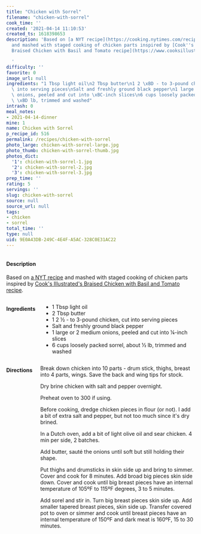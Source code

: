 ```yaml
---
title: "Chicken with Sorrel"
filename: "chicken-with-sorrel"
cook_time: ''
created: '2021-04-14 11:10:53'
created_ts: 1618398653
description: 'Based on [a NYT recipe](https://cooking.nytimes.com/recipes/6815-chicken-with-sorrel?smid=ck-recipe-iOS-share)
  and mashed with staged cooking of chicken parts inspired by [Cook''s Illustrated''s
  Braised Chicken with Basil and Tomato recipe](https://www.cooksillustrated.com/recipes/11400-braised-chicken-with-basil-and-tomato).

  '
difficulty: ''
favorite: 0
image_url: null
ingredients: "1 Tbsp light oil\n2 Tbsp butter\n1 2 \xBD - to 3-pound chicken, cut\
  \ into serving pieces\nSalt and freshly ground black pepper\n1 large or 2 medium\
  \ onions, peeled and cut into \xBC-inch slices\n6 cups loosely packed sorrel, about\
  \ \xBD lb, trimmed and washed"
intrash: 0
meal_notes:
- 2021-04-14-dinner
mine: 1
name: Chicken with Sorrel
p_recipe_id: 516
permalink: /recipes/chicken-with-sorrel
photo_large: chicken-with-sorrel-large.jpg
photo_thumb: chicken-with-sorrel-thumb.jpg
photos_dict:
  '1': chicken-with-sorrel-1.jpg
  '2': chicken-with-sorrel-2.jpg
  '3': chicken-with-sorrel-3.jpg
prep_time: ''
rating: 5
servings: ''
slug: chicken-with-sorrel
source: null
source_url: null
tags:
- chicken
- sorrel
total_time: ''
type: null
uid: 9E0A43DB-249C-4E4F-A5AC-328C0E31AC22
---
```

<div class="large-8 medium-7 columns" id="writeup">		<div id="description"><h4>Description</h4>
<div class="box box-description content"><p>Based on <a href="https://cooking.nytimes.com/recipes/6815-chicken-with-sorrel?smid=ck-recipe-iOS-share">a NYT recipe</a> and mashed with staged cooking of chicken parts inspired by <a href="https://www.cooksillustrated.com/recipes/11400-braised-chicken-with-basil-and-tomato">Cook's Illustrated's Braised Chicken with Basil and Tomato recipe</a>.</p>
</div></div>	</div><!-- #writeup -->
</div><!-- #row-one -->
<div class="row" id="row-two">	<div class="medium-4 small-5 columns" id="ingredients"><h4>Ingredients</h4><div class="box box-ingredients content"><ul>
<li>1 Tbsp light oil</li>
<li>2 Tbsp butter</li>
<li>1 2 ½ - to 3-pound chicken, cut into serving pieces</li>
<li>Salt and freshly ground black pepper</li>
<li>1 large or 2 medium onions, peeled and cut into ¼-inch slices</li>
<li>6 cups loosely packed sorrel, about ½ lb, trimmed and washed</li>
</ul>
</div>	</div>	<div class="medium-6 small-7 columns" id="directions"><h4>Directions</h4><div class="box box-directions content"><p>Break down chicken into 10 parts - drum stick, thighs, breast into 4 parts, wings. Save the back and wing tips for stock.</p>
<p>Dry brine chicken with salt and pepper overnight.</p>
<p>Preheat oven to 300 if using.</p>
<p>Before cooking, dredge chicken pieces in flour (or not). I add a bit of extra salt and pepper, but not too much since it's dry brined.</p>
<p>In a Dutch oven, add a bit of light olive oil and sear chicken. 4 min per side, 2 batches.</p>
<p>Add butter, sauté the onions until soft but still holding their shape.</p>
<p>Put thighs and drumsticks in skin side up and bring to simmer. Cover and cook for 8 minutes. Add broad big pieces skin side down. Cover and cook until big breast pieces have an internal temperature of 105ºF to 115ºF degrees, 3 to 5 minutes.</p>
<p>Add sorel and stir in. Turn big breast pieces skin side up. Add smaller tapered breast pieces, skin side up. Transfer covered pot to oven or simmer and cook until breast pieces have an internal temperature of 150ºF and dark meat is 160ºF, 15 to 30 minutes.</p>
</div>	</div>